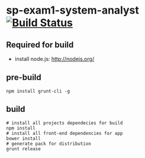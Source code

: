 sp-exam1-system-analyst [![Build Status](https://travis-ci.org/danieljoppi/sp-exam1-system-analyst.svg?branch=master)](https://travis-ci.org/danieljoppi/sp-exam1-system-analyst)
============

Required for build
----------
 - install node.js: http://nodejs.org/

pre-build
----------
    npm install grunt-cli -g

build
----------
    # install all projects dependecies for build
    npm install
    # install all front-end dependencies for app
    bower install
    # generate pack for distribution
    grunt release
